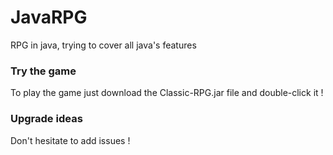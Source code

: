 # JavaRPG
RPG in java, trying to cover all java's features

### Try the game
To play the game just download the Classic-RPG.jar file and double-click it !

### Upgrade ideas
Don't hesitate to add issues !
